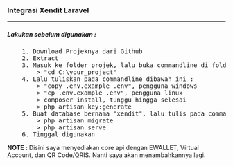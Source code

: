 <h3>Integrasi Xendit Laravel</h3>

<hr>

<h5>Lakukan sebelum digunakan : </h5>
<pre>
    1. Download Projeknya dari Github
    2. Extract
    3. Masuk ke folder projek, lalu buka commandline di folder tersebut, bisa juga dengan menggunakan
        > "cd C:\your_project"
    4. Lalu tuliskan pada commandline dibawah ini :
        > "copy .env.example .env", pengguna windows
        > "cp .env.example .env", pengguna linux
        > composer install, tunggu hingga selesai
        > php artisan key:generate
    5. Buat database bernama "xendit", lalu tulis pada commandline dibawah ini :
        > php artisan migrate
        > php artisan serve
    6. Tinggal digunakan
</pre>

<p>
    <strong>NOTE : </strong> Disini saya menyediakan core api dengan EWALLET, Virtual Account, dan QR Code/QRIS. Nanti saya akan menambahkannya lagi.
</p>
